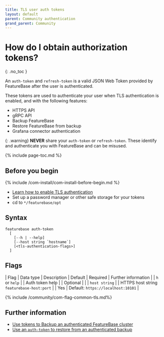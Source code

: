 ```yaml
---
title: TLS user auth tokens
layout: default
parent: Community authentication
grand_parent: Community
---
```


# How do I obtain authorization tokens?
{: .no_toc }

An `auth-token` and `refresh-token` is a valid JSON Web Token provided by FeatureBase after the user is authenticated.

These tokens are used to authenticate your user when TLS authentication is enabled, and with the following features:

* HTTPS API
* gRPC API
* Backup FeatureBase
* Restore FeatureBase from backup
* Grafana connector authentication

{: .warning}
**NEVER** share your `auth-token` or `refresh-token`. These identify and authenticate you with FeatureBase and can be misused.

{% include page-toc.md %}

## Before you begin

{% include /com-install/com-install-before-begin.md %}
* [Learn how to enable TLS authentication](/docs/community/com-auth/com-auth-tls)
* Set up a password manager or other safe storage for your tokens
* cd to `*/featurebase/opt`

## Syntax

```
featurebase auth-token
  [
    [--h | --help]
    [--host string `hostname`]
    [<tls-authentication-flags>]
  ]
```

## Flags

| Flag | Data type | Description | Default | Required | Further information |
| `h` or `help` |  | Auth token help |  | Optional |  |
| `host string` |  | HTTPS host string `featurebase-host:port` |  | Yes | Default: `https://localhost:10101` |

{% include /community/com-flag-common-tls.md%}

<!--
## Obtain tokens from the lattice UI

[EXPERT INFORMATION NEEDED HERE:
* QUERY > What's the "lattice UI"? Is it this -- https://www.anduril.com/lattice/
* QUERY > Is this something users install [with FeatureBase| on top of FeatureBase | something else?] and if YES... do we have any setup instructions?

* Login to the lattice UI
* Right click the interface > Inspect
* Click Application
* Click Cookies > `molecula-chip` > to obtain your `auth-token`.
* Click `refresh-molecula-chip` to obtain your `refresh-token`.

-->
## Further information

* [Use tokens to Backup an authenticated FeatureBase cluster](/docs/community/com-backup/com-config-backup)
* [Use an `auth-token` to restore from an authenticated backup](/docs/community/com-backup/com-config-restore)

<!--
* [Use tokens to authenticate HTTPS API commands]
* [Use tokens to authenticate gRPC API commands]
* [Use tokens to authenticate the Grafana connector]
-->
